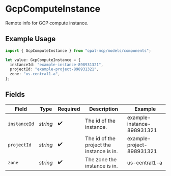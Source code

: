 # GcpComputeInstance

Remote info for GCP compute instance.

## Example Usage

```typescript
import { GcpComputeInstance } from "opal-mcp/models/components";

let value: GcpComputeInstance = {
  instanceId: "example-instance-898931321",
  projectId: "example-project-898931321",
  zone: "us-central1-a",
};
```

## Fields

| Field                                     | Type                                      | Required                                  | Description                               | Example                                   |
| ----------------------------------------- | ----------------------------------------- | ----------------------------------------- | ----------------------------------------- | ----------------------------------------- |
| `instanceId`                              | *string*                                  | :heavy_check_mark:                        | The id of the instance.                   | example-instance-898931321                |
| `projectId`                               | *string*                                  | :heavy_check_mark:                        | The id of the project the instance is in. | example-project-898931321                 |
| `zone`                                    | *string*                                  | :heavy_check_mark:                        | The zone the instance is in.              | us-central1-a                             |